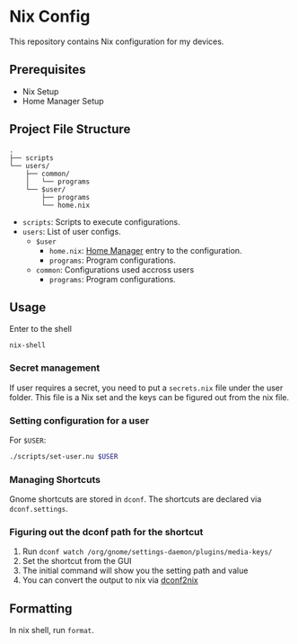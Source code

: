 # Nix Config
This repository contains Nix configuration for my devices.

## Prerequisites
* Nix Setup
* Home Manager Setup

## Project File Structure
```
.
├── scripts
└── users/
    ├── common/
    │   └── programs
    └── $user/
        ├── programs
        └── home.nix
```
* `scripts`: Scripts to execute configurations.
* `users`: List of user configs.
  * `$user`
    * `home.nix`: [Home Manager](https://nix-community.github.io/home-manager/) entry to the configuration.
    * `programs`: Program configurations.
  * `common`: Configurations used accross users
    * `programs`: Program configurations.

## Usage

Enter to the shell
```
nix-shell
```

### Secret management
If user requires a secret, you need to put a `secrets.nix` file under the user folder. This file is a Nix set and the keys can be figured out from the nix file.

### Setting configuration for a user
For `$USER`:
```bash
./scripts/set-user.nu $USER
```

### Managing Shortcuts
Gnome shortcuts are stored in `dconf`. The shortcuts are declared via `dconf.settings`.

### Figuring out the dconf path for the shortcut
1. Run `dconf watch /org/gnome/settings-daemon/plugins/media-keys/`
2. Set the shortcut from the GUI
3. The initial command will show you the setting path and value
4. You can convert the output to nix via [dconf2nix](https://github.com/gvolpe/dconf2nix)

## Formatting
In nix shell, run `format`.
